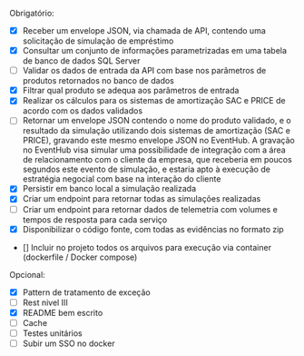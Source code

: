 Obrigatório:

- [x] Receber um envelope JSON, via chamada de API, contendo uma solicitação de simulação de empréstimo
- [x] Consultar um conjunto de informações parametrizadas em uma tabela de banco de dados SQL Server
- [ ] Validar os dados de entrada da API com base nos parâmetros de produtos retornados no banco de dados
- [x] Filtrar qual produto se adequa aos parâmetros de entrada
- [x] Realizar os cálculos para os sistemas de amortização SAC e PRICE de acordo com os dados validados
- [ ] Retornar um envelope JSON contendo o nome do produto validado, e o resultado da simulação utilizando dois sistemas de amortização (SAC e PRICE), gravando este mesmo envelope JSON no EventHub. A gravação no EventHub visa simular uma possibilidade de integração com a área de relacionamento com o cliente da empresa, que receberia em poucos segundos este evento de simulação, e estaria apto à execução de estratégia negocial com base na interação do cliente
- [x] Persistir em banco local a simulação realizada
- [x] Criar um endpoint para retornar todas as simulações realizadas
- [ ] Criar um endpoint para retornar dados de telemetria com volumes e tempos de resposta para cada serviço
- [x] Disponibilizar o código fonte, com todas as evidências no formato zip
- [] Incluir no projeto todos os arquivos para execução via container (dockerfile / Docker compose)

Opcional:

- [x] Pattern de tratamento de exceção
- [ ] Rest nivel III
- [x] README bem escrito
- [ ] Cache
- [ ] Testes unitários
- [ ] Subir um SSO no docker
